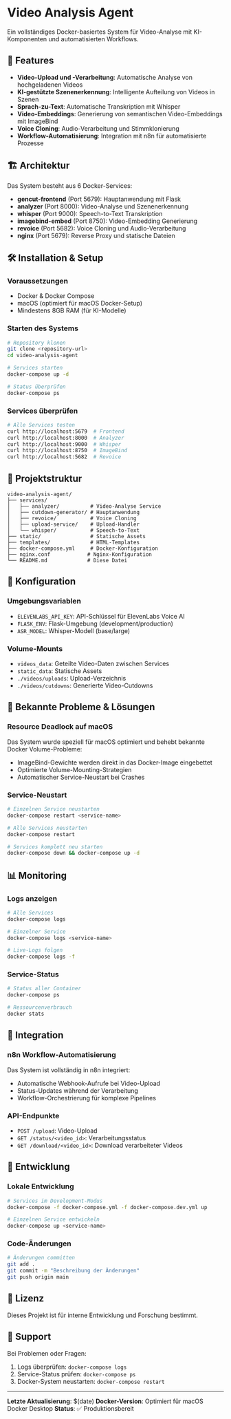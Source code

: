# Video Analysis Agent

Ein vollständiges Docker-basiertes System für Video-Analyse mit KI-Komponenten und automatisierten Workflows.

## 🚀 Features

- **Video-Upload und -Verarbeitung**: Automatische Analyse von hochgeladenen Videos
- **KI-gestützte Szenenerkennung**: Intelligente Aufteilung von Videos in Szenen
- **Sprach-zu-Text**: Automatische Transkription mit Whisper
- **Video-Embeddings**: Generierung von semantischen Video-Embeddings mit ImageBind
- **Voice Cloning**: Audio-Verarbeitung und Stimmklonierung
- **Workflow-Automatisierung**: Integration mit n8n für automatisierte Prozesse

## 🏗️ Architektur

Das System besteht aus 6 Docker-Services:

- **gencut-frontend** (Port 5679): Hauptanwendung mit Flask
- **analyzer** (Port 8000): Video-Analyse und Szenenerkennung
- **whisper** (Port 9000): Speech-to-Text Transkription
- **imagebind-embed** (Port 8750): Video-Embedding Generierung
- **revoice** (Port 5682): Voice Cloning und Audio-Verarbeitung
- **nginx** (Port 5679): Reverse Proxy und statische Dateien

## 🛠️ Installation & Setup

### Voraussetzungen

- Docker & Docker Compose
- macOS (optimiert für macOS Docker-Setup)
- Mindestens 8GB RAM (für KI-Modelle)

### Starten des Systems

```bash
# Repository klonen
git clone <repository-url>
cd video-analysis-agent

# Services starten
docker-compose up -d

# Status überprüfen
docker-compose ps
```

### Services überprüfen

```bash
# Alle Services testen
curl http://localhost:5679  # Frontend
curl http://localhost:8000  # Analyzer
curl http://localhost:9000  # Whisper
curl http://localhost:8750  # ImageBind
curl http://localhost:5682  # Revoice
```

## 📁 Projektstruktur

```
video-analysis-agent/
├── services/
│   ├── analyzer/          # Video-Analyse Service
│   ├── cutdown-generator/ # Hauptanwendung
│   ├── revoice/           # Voice Cloning
│   ├── upload-service/    # Upload-Handler
│   └── whisper/           # Speech-to-Text
├── static/                # Statische Assets
├── templates/             # HTML-Templates
├── docker-compose.yml     # Docker-Konfiguration
├── nginx.conf            # Nginx-Konfiguration
└── README.md             # Diese Datei
```

## 🔧 Konfiguration

### Umgebungsvariablen

- `ELEVENLABS_API_KEY`: API-Schlüssel für ElevenLabs Voice AI
- `FLASK_ENV`: Flask-Umgebung (development/production)
- `ASR_MODEL`: Whisper-Modell (base/large)

### Volume-Mounts

- `videos_data`: Geteilte Video-Daten zwischen Services
- `static_data`: Statische Assets
- `./videos/uploads`: Upload-Verzeichnis
- `./videos/cutdowns`: Generierte Video-Cutdowns

## 🐛 Bekannte Probleme & Lösungen

### Resource Deadlock auf macOS

Das System wurde speziell für macOS optimiert und behebt bekannte Docker Volume-Probleme:

- ImageBind-Gewichte werden direkt in das Docker-Image eingebettet
- Optimierte Volume-Mounting-Strategien
- Automatischer Service-Neustart bei Crashes

### Service-Neustart

```bash
# Einzelnen Service neustarten
docker-compose restart <service-name>

# Alle Services neustarten
docker-compose restart

# Services komplett neu starten
docker-compose down && docker-compose up -d
```

## 📊 Monitoring

### Logs anzeigen

```bash
# Alle Services
docker-compose logs

# Einzelner Service
docker-compose logs <service-name>

# Live-Logs folgen
docker-compose logs -f
```

### Service-Status

```bash
# Status aller Container
docker-compose ps

# Ressourcenverbrauch
docker stats
```

## 🔗 Integration

### n8n Workflow-Automatisierung

Das System ist vollständig in n8n integriert:

- Automatische Webhook-Aufrufe bei Video-Upload
- Status-Updates während der Verarbeitung
- Workflow-Orchestrierung für komplexe Pipelines

### API-Endpunkte

- `POST /upload`: Video-Upload
- `GET /status/<video_id>`: Verarbeitungsstatus
- `GET /download/<video_id>`: Download verarbeiteter Videos

## 📝 Entwicklung

### Lokale Entwicklung

```bash
# Services im Development-Modus
docker-compose -f docker-compose.yml -f docker-compose.dev.yml up

# Einzelnen Service entwickeln
docker-compose up <service-name>
```

### Code-Änderungen

```bash
# Änderungen committen
git add .
git commit -m "Beschreibung der Änderungen"
git push origin main
```

## 📄 Lizenz

Dieses Projekt ist für interne Entwicklung und Forschung bestimmt.

## 🤝 Support

Bei Problemen oder Fragen:

1. Logs überprüfen: `docker-compose logs`
2. Service-Status prüfen: `docker-compose ps`
3. Docker-System neustarten: `docker-compose restart`

---

**Letzte Aktualisierung**: $(date)
**Docker-Version**: Optimiert für macOS Docker Desktop
**Status**: ✅ Produktionsbereit